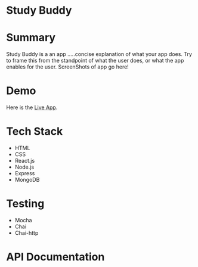 # Study Buddy

# Summary 

Study Buddy is a an app .....concise explanation of what your app does. Try to frame this from the standpoint of what the user does, or what the app enables for the user.
ScreenShots of app go here!

# Demo

Here is the [Live App](https://FILLMEINPLEASE.herokuapp.com/).

# Tech Stack

* HTML
* CSS
* React.js
* Node.js
* Express
* MongoDB

# Testing

* Mocha
* Chai 
* Chai-http

# API Documentation

